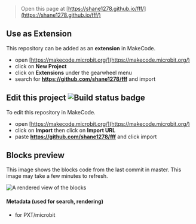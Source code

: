 
> Open this page at [https://shane1278.github.io/fff/](https://shane1278.github.io/fff/)

## Use as Extension

This repository can be added as an **extension** in MakeCode.

* open [https://makecode.microbit.org/](https://makecode.microbit.org/)
* click on **New Project**
* click on **Extensions** under the gearwheel menu
* search for **https://github.com/shane1278/fff** and import

## Edit this project ![Build status badge](https://github.com/shane1278/fff/workflows/MakeCode/badge.svg)

To edit this repository in MakeCode.

* open [https://makecode.microbit.org/](https://makecode.microbit.org/)
* click on **Import** then click on **Import URL**
* paste **https://github.com/shane1278/fff** and click import

## Blocks preview

This image shows the blocks code from the last commit in master.
This image may take a few minutes to refresh.

![A rendered view of the blocks](https://github.com/shane1278/fff/raw/master/.github/makecode/blocks.png)

#### Metadata (used for search, rendering)

* for PXT/microbit
<script src="https://makecode.com/gh-pages-embed.js"></script><script>makeCodeRender("{{ site.makecode.home_url }}", "{{ site.github.owner_name }}/{{ site.github.repository_name }}");</script>
